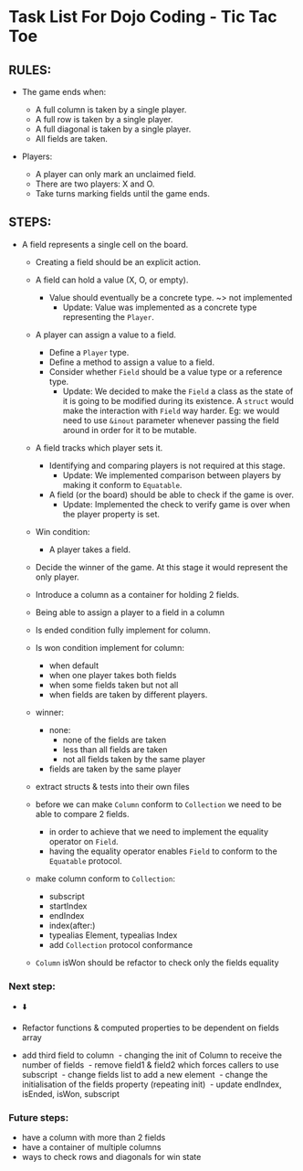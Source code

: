 # Task List For Dojo Coding - Tic Tac Toe

## RULES:
 
- The game ends when:
  - A full column is taken by a single player.
  - A full row is taken by a single player.
  - A full diagonal is taken by a single player.
  - All fields are taken.

- Players:
  - A player can only mark an unclaimed field.
  - There are two players: X and O.
  - Take turns marking fields until the game ends.


## STEPS:

- A field represents a single cell on the board.
  - Creating a field should be an explicit action.
  - A field can hold a value (X, O, or empty).
    - Value should eventually be a concrete type. ~> not implemented
        - Update: Value was implemented as a concrete type representing the `Player`.
  - A player can assign a value to a field.
    - Define a `Player` type.
    - Define a method to assign a value to a field.
    - Consider whether `Field` should be a value type or a reference type.
        - Update: We decided to make the `Field` a class as the state of it is going to be modified during its existence. A `struct` would make the interaction with `Field` way harder. Eg: we would need to use `&inout` parameter whenever passing the field around in order for it to be mutable.
  - A field tracks which player sets it.
    - Identifying and comparing players is not required at this stage.
      - Update: We implemented comparison between players by making it conform to `Equatable`.
    - A field (or the board) should be able to check if the game is over.
      - Update: Implemented the check to verify game is over when the player property is set.
  - Win condition:
    - A player takes a field.
  - Decide the winner of the game. At this stage it would represent the only player.
  - Introduce a column as a container for holding 2 fields.
  - Being able to assign a player to a field in a column
 
  - Is ended condition fully implement for column.
  - Is won condition implement for column:
    - when default
    - when one player takes both fields
    - when some fields taken but not all
    - when fields are taken by different players.
  - winner:
    - none:
       - none of the fields are taken
       - less than all fields are taken
       - not all fields taken by the same player
    - fields are taken by the same player
  - extract structs & tests into their own files
  
  - before we can make `Column` conform to `Collection` we need to be able to compare 2 fields. 
    - in order to achieve that we need to implement the equality operator on `Field`.
    - having the equality operator enables `Field` to conform to the `Equatable` protocol. 
    
  - make column conform to `Collection`:
    - subscript
    - startIndex
    - endIndex
    - index(after:)
    - typealias Element, typealias Index
    - add `Collection` protocol conformance
    
  - `Column` isWon should be refactor to check only the fields equality 
 
### Next step:
  - ⬇️ 
  - Refactor functions & computed properties to be dependent on fields array 
  
  - add third field to column
   - changing the init of Column to receive the number of fields
   - remove field1 & field2 which forces callers to use subscript
   - change fields list to add a new element
   - change the initialisation of the fields property (repeating init)
   - update endIndex, isEnded, isWon, subscript
  
### Future steps:
  - have a column with more than 2 fields
  - have a container of multiple columns
  - ways to check rows and diagonals for win state
